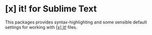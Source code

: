 # [x] it! for Sublime Text

This packages provides syntax-highlighting and some sensible default settings for working with [[x] it!](https://github.com/jotaen/xit) files.
